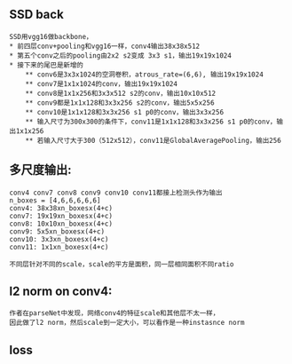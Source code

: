 ## SSD back
    SSD用vgg16做backbone，
    * 前四层conv+pooling和vgg16一样，conv4输出38x38x512
    * 第五个conv之后的pooling由2x2 s2变成 3x3 s1，输出19x19x1024
    * 接下来的尾巴是新增的
        ** conv6是3x3x1024的空洞卷积，atrous_rate=(6,6), 输出19x19x1024
        ** conv7是1x1x1024的conv，输出19x19x1024
        ** conv8是1x1x256和3x3x512 s2的conv，输出10x10x512
        ** conv9都是1x1x128和3x3x256 s2的conv，输出5x5x256
        ** conv10是1x1x128和3x3x256 s1 p0的conv，输出3x3x256
        ** 输入尺寸为300x300的条件下，conv11是1x1x128和3x3x256 s1 p0的conv，输出1x1x256
        ** 若输入尺寸大于300（512x512），conv11是GlobalAveragePooling，输出256
    
## 多尺度输出: 
    conv4 conv7 conv8 conv9 conv10 conv11都接上检测头作为输出
    n_boxes = [4,6,6,6,6,6]
    conv4: 38x38xn_boxesx(4+c)
    conv7: 19x19xn_boxesx(4+c)
    conv8: 10x10xn_boxesx(4+c)
    conv9: 5x5xn_boxesx(4+c)
    conv10: 3x3xn_boxesx(4+c)
    conv11: 1x1xn_boxesx(4+c)
    
    不同层针对不同的scale，scale的平方是面积，同一层相同面积不同ratio

## l2 norm on conv4:
    作者在parseNet中发现，网络conv4的特征scale和其他层不太一样，
    因此做了l2 norm，然后scale到一定大小，可以看作是一种instasnce norm

## loss



